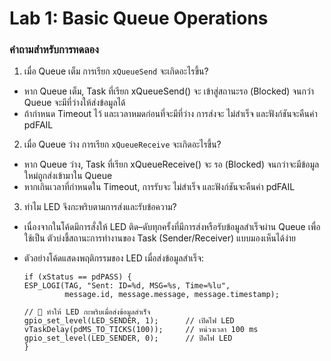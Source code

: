 # Lab 1: Basic Queue Operations
### คำถามสำหรับการทดลอง
1. เมื่อ Queue เต็ม การเรียก `xQueueSend` จะเกิดอะไรขึ้น?
- หาก Queue เต็ม, Task ที่เรียก xQueueSend() จะ เข้าสู่สถานะรอ (Blocked)
จนกว่า Queue จะมีที่ว่างให้ส่งข้อมูลได้
- ถ้ากำหนด Timeout ไว้ และเวลาหมดก่อนที่จะมีที่ว่าง
การส่งจะ ไม่สำเร็จ และฟังก์ชันจะคืนค่า pdFAIL
2. เมื่อ Queue ว่าง การเรียก `xQueueReceive` จะเกิดอะไรขึ้น?
- หาก Queue ว่าง, Task ที่เรียก xQueueReceive() จะ รอ (Blocked) จนกว่าจะมีข้อมูลใหม่ถูกส่งเข้ามาใน Queue
- หากเกินเวลาที่กำหนดใน Timeout, การรับจะ ไม่สำเร็จ และฟังก์ชันจะคืนค่า pdFAIL
3. ทำไม LED จึงกะพริบตามการส่งและรับข้อความ?
- เนื่องจากในโค้ดมีการสั่งให้ LED ติด–ดับทุกครั้งที่มีการส่งหรือรับข้อมูลสำเร็จผ่าน Queue
เพื่อใช้เป็น ตัวบ่งชี้สถานะการทำงานของ Task (Sender/Receiver) แบบมองเห็นได้ง่าย

- ตัวอย่างโค้ดแสดงพฤติกรรมของ LED เมื่อส่งข้อมูลสำเร็จ:
    ```
    if (xStatus == pdPASS) {
    ESP_LOGI(TAG, "Sent: ID=%d, MSG=%s, Time=%lu", 
             message.id, message.message, message.timestamp);
    
    // 🔸 ทำให้ LED กะพริบเมื่อส่งข้อมูลสำเร็จ
    gpio_set_level(LED_SENDER, 1);      // เปิดไฟ LED
    vTaskDelay(pdMS_TO_TICKS(100));     // หน่วงเวลา 100 ms
    gpio_set_level(LED_SENDER, 0);      // ปิดไฟ LED
    }
    ```
